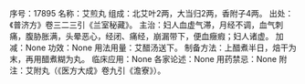 序号：17895
名称：艾煎丸
组成：北艾叶2两，大当归2两，香附子4两。
出处：《普济方》卷三二三引《兰室秘藏》。
主治：妇人血虚气滞，月经不调，血气刺痛，腹胁胀满，头晕恶心，经闭、痛经，崩漏带下，便血癥瘕；妇人诸虚。
加减：None
功效：None
用法用量：艾醋汤送下。
制备方法：上醋煮半日，焙干为末，再用醋煮糊为丸。
临床应用：None
各家论述：None
用药禁忌：None
附注：艾附丸（《医方大成》卷九引《澹寮》）。
